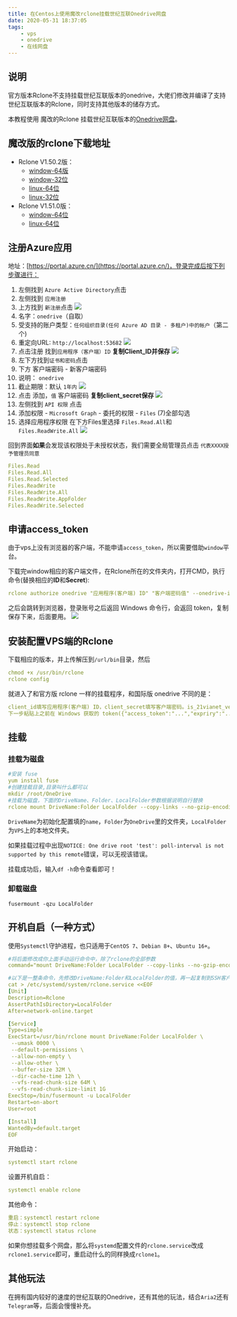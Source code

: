```yaml
---
title: 在Centos上使用魔改rclone挂载世纪互联Onedrive网盘
date: 2020-05-31 18:37:05
tags:
    - vps
    - onedrive
    - 在线网盘
---
```

## 说明
官方版本Rclone不支持挂载世纪互联版本的onedrive，大佬们修改并编译了支持世纪互联版本的Rclone，同时支持其他版本的储存方式。

本教程使用 魔改的Rclone 挂载世纪互联版本的[Onedrive网盘](https://www.yiyi.one/aff.php?aff=141)。
## 魔改版的rclone下载地址
+ Rclone V1.50.2版：
    + [window-64版](http://www.royonedrive.tk/%E5%9B%BE%E5%BA%8A/blog-download/rclone-v1.50.2-windows-amd64-21vianet.zip)
    + [window-32位](http://www.royonedrive.tk/%E5%9B%BE%E5%BA%8A/blog-download/rclone-v1.50.2-windows-386-21vianet.zip)
    + [linux-64位](http://www.royonedrive.tk/%E5%9B%BE%E5%BA%8A/blog-download/rclone-v1.50.2-linux-amd64-21vianet.zip)
    + [linux-32位](http://www.royonedrive.tk/%E5%9B%BE%E5%BA%8A/blog-download/rclone-v1.50.2-linux-386-21vianet.zip)
+ Rclone V1.51.0版：
    + [window-64位](http://www.royonedrive.tk/%E5%9B%BE%E5%BA%8A/blog-download/rclone-v1.51.0-windows64-21vianet.zip)
    + [linux-64位](http://www.royonedrive.tk/%E5%9B%BE%E5%BA%8A/blog-download/rclone-v1.51.0-linux-amd64-21vianet.zip)

<!-- more -->

## 注册Azure应用
地址：[https://portal.azure.cn/](https://portal.azure.cn/)，登录完成后按下列步骤进行：
1. 左侧找到 `Azure Active Directory`点击
2. 左侧找到 `应用注册`
3. 上方找到 `新注册`点击
![](http://www.royonedrive.tk/%E5%9B%BE%E5%BA%8A/blog-picture/2020021807465068-1024x490.png)
4. 名字：`onedrive`（自取）
5. 受支持的账户类型：`任何组织目录(任何 Azure AD 目录 - 多租户)中的帐户`（第二个)
6. 重定向URL: `http://localhost:53682`
![](http://www.royonedrive.tk/%E5%9B%BE%E5%BA%8A/blog-picture/2020021807475042-1024x774.png)
7. 点击注册 找到`应用程序（客户端）ID` **复制Client_ID并保存**
![](http://www.royonedrive.tk/%E5%9B%BE%E5%BA%8A/blog-picture/2020021807490386.png)
8. 左下方找到`证书和密码`点击
9. 下方 客户端密码 - 新客户端密码
10. 说明： `onedrive`
11. 截止期限：默认 `1年内`
![](http://www.royonedrive.tk/%E5%9B%BE%E5%BA%8A/blog-picture/2020021807494729.png
)
12. 点击 添加，`值` 客户端密码 **复制client_secret保存**
![](http://www.royonedrive.tk/%E5%9B%BE%E5%BA%8A/blog-picture/2020021807502037-1024x251.png
)
13. 左侧找到 `API 权限` 点击
14. 添加权限 - `Microsoft Graph` - 委托的权限 - `Files` (7)全部勾选
15. 选择应用程序权限 在下方Files里选择 `Files.Read.All`和`Files.ReadWrite.All`
![](http://www.royonedrive.tk/%E5%9B%BE%E5%BA%8A/blog-picture/2020021807505553-1024x606.png
)

回到界面**如果**会发现该权限处于未授权状态，我们需要全局管理员点击 `代表XXXX授予管理员同意`
```yaml
Files.Read
Files.Read.All
Files.Read.Selected
Files.ReadWrite
Files.ReadWrite.All
Files.ReadWrite.AppFolder
Files.ReadWrite.Selected
```
## 申请access_token
由于vps上没有浏览器的客户端，不能申请`access_token`，所以需要借助`window`平台。

下载完window相应的客户端文件，在Rclone所在的文件夹内，打开CMD，执行命令(替换相应的**ID**和**Secret**):
```yaml
rclone authorize onedrive "应用程序(客户端) ID" "客户端密码值" --onedrive-is-21vianet-version=true
```

之后会跳转到浏览器，登录账号之后返回 Windows 命令行，会返回 token，复制保存下来，后面要用。
![](http://www.royonedrive.tk/%E5%9B%BE%E5%BA%8A/blog-picture/2020021807535362-1024x474.png)

## 安装配置VPS端的Rclone
下载相应的版本，并上传解压到`/url/bin`目录，然后

```yaml
chmod +x /usr/bin/rclone
rclone config
```

就进入了和官方版 rclone 一样的挂载程序，和国际版 onedrive 不同的是：
```yaml
client_id填写应用程序(客户端) ID，client_secret填写客户端密码。is_21vianet_version填true，Edit advanced config 以及 Use auto config 都选 no，
下一步粘贴上之前在 Windows 获取的 token({"access_token":"...","expriry":"..."})，继续按提示完成之后的步骤。
```

## 挂载
### 挂载为磁盘

```yaml
#安装 fuse
yum install fuse
#创建挂载目录,目录叫什么都可以
mkdir /root/OneDrive
#挂载为磁盘，下面的DriveName、Folder、LocalFolder参数根据说明自行替换
rclone mount DriveName:Folder LocalFolder --copy-links --no-gzip-encoding --no-check-certificate --allow-other --allow-non-empty --umask 000
```

`DriveName`为初始化配置填的`name`，`Folder`为`OneDrive`里的文件夹，`LocalFolder`为`VPS`上的本地文件夹。

如果挂载过程中出现`NOTICE: One drive root 'test': poll-interval is not supported by this remote`错误，可以无视该错误。

挂载成功后，输入`df -h`命令查看即可！

### 卸载磁盘
```
fusermount -qzu LocalFolder
```


## 开机自启（一种方式）
使用`Systemctl`守护进程，也只适用于`CentOS 7`、`Debian 8+`、`Ubuntu 16+`。

```yaml
#将后面修改成你上面手动运行命令中，除了rclone的全部参数
command="mount DriveName:Folder LocalFolder --copy-links --no-gzip-encoding --no-check-certificate --allow-other --allow-non-empty --umask 000"

```

```yaml
#以下是一整条命令，先修改DriveName:Folder和LocalFolder的值，再一起复制到SSH客户端运行
cat > /etc/systemd/system/rclone.service <<EOF
[Unit]
Description=Rclone
AssertPathIsDirectory=LocalFolder
After=network-online.target

[Service]
Type=simple
ExecStart=/usr/bin/rclone mount DriveName:Folder LocalFolder \
 --umask 0000 \
 --default-permissions \
 --allow-non-empty \
 --allow-other \
 --buffer-size 32M \
 --dir-cache-time 12h \
 --vfs-read-chunk-size 64M \
 --vfs-read-chunk-size-limit 1G
ExecStop=/bin/fusermount -u LocalFolder
Restart=on-abort
User=root

[Install]
WantedBy=default.target
EOF
```

开始启动：

```yaml
systemctl start rclone
```
设置开机自启：
```yaml
systemctl enable rclone
```
其他命令：
```yaml
重启：systemctl restart rclone
停止：systemctl stop rclone
状态：systemctl status rclone
```

如果你想挂载多个网盘，那么将`systemd`配置文件的`rclone.service`改成`rclone1.service`即可，重启动什么的同样换成`rclone1`。

## 其他玩法
在拥有国内较好的速度的世纪互联的Onedrive，还有其他的玩法，结合`Aria2`还有`Telegram`等，后面会慢慢补充。
